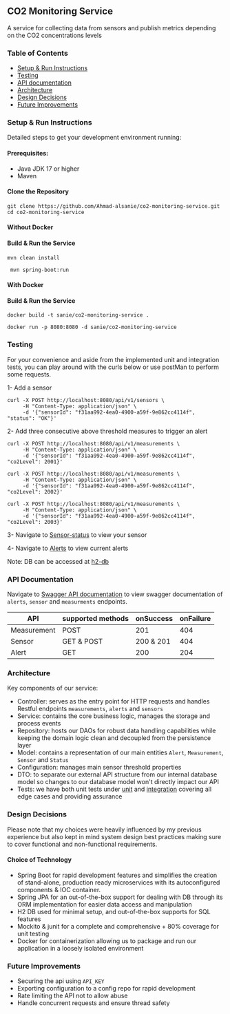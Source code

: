 ## CO2 Monitoring Service
A service for collecting data from sensors and publish metrics depending on the CO2 concentrations levels

### Table of Contents
- [Setup & Run Instructions](#Setup-&-Run-Instructions)
- [Testing](#Testing)
- [API documentation](#API-Documentation)
- [Architecture](#Architecture)
- [Design Decisions](#Design-Decisions)
- [Future Improvements](#Future-Improvements)

### Setup & Run Instructions
Detailed steps to get your development environment running:

#### Prerequisites:
- Java JDK 17 or higher
- Maven

#### Clone the Repository
```shell
git clone https://github.com/Ahmad-alsanie/co2-monitoring-service.git
cd co2-monitoring-service
```

#### Without Docker
#### Build & Run the Service
```shell
mvn clean install
```

```shell
 mvn spring-boot:run
```

#### With Docker
#### Build & Run the Service
```shell
docker build -t sanie/co2-monitoring-service .
```

```shell
docker run -p 8080:8080 -d sanie/co2-monitoring-service
```

### Testing
For your convenience and aside from the implemented unit and integration tests, you can play around with the curls below or use postMan to perform some requests.

1- Add a sensor

```shell
curl -X POST http://localhost:8080/api/v1/sensors \
     -H "Content-Type: application/json" \
     -d '{"sensorId": "f31aa992-4ea0-4900-a59f-9e862cc4114f", "status": "OK"}'
```

2- Add three consecutive above threshold measures to trigger an alert

```shell
curl -X POST http://localhost:8080/api/v1/measurements \
     -H "Content-Type: application/json" \
     -d '{"sensorId": "f31aa992-4ea0-4900-a59f-9e862cc4114f", "co2Level": 2001}'

curl -X POST http://localhost:8080/api/v1/measurements \
     -H "Content-Type: application/json" \
     -d '{"sensorId": "f31aa992-4ea0-4900-a59f-9e862cc4114f", "co2Level": 2002}'

curl -X POST http://localhost:8080/api/v1/measurements \
     -H "Content-Type: application/json" \
     -d '{"sensorId": "f31aa992-4ea0-4900-a59f-9e862cc4114f", "co2Level": 2003}'

```

3- Navigate to [Sensor-status](http://localhost:8080/api/v1/sensors/f31aa992-4ea0-4900-a59f-9e862cc4114f/status) to view your sensor

4- Navigate to [Alerts](http://localhost:8080/api/v1/sensors/f31aa992-4ea0-4900-a59f-9e862cc4114f/alerts) to view current alerts

Note: DB can be accessed at [h2-db](http://localhost:8080/h2-console)

### API Documentation
Navigate to [Swagger API documentation](http://localhost:8080/swagger-ui/index.html) to view swagger documentation of `alerts`, `sensor` and `measurments` endpoints.

| API         | supported methods | onSuccess | onFailure |
|-------------|-------------------|-----------|-----------|
| Measurement | POST              | 201       | 404       | 
| Sensor      | GET & POST        | 200 & 201 | 404       | 
| Alert       | GET               | 200       | 204       | 



### Architecture
Key components of our service:
- Controller: serves as the entry point for HTTP requests and handles Restful endpoints ```measurements```, ```alerts``` and ```sensors```
- Service: contains the core business logic, manages the storage and process events
- Repository: hosts our DAOs for robust data handling capabilities while keeping the domain logic clean and decoupled from the persistence layer
- Model: contains a representation of our main entities ```Alert```, ```Measurement```, ```Sensor``` and ```Status```
- Configuration: manages main sensor threshold properties 
- DTO: to separate our external API structure from our internal database model so changes to our database model won't directly impact our API
- Tests: we have both unit tests under [unit](./src/test/java/unit) and [integration](./src/test/java/integration) covering all edge cases and providing assurance

### Design Decisions
Please note that my choices were heavily influenced by my previous experience but also kept in mind system design best practices making sure to cover functional and non-functional requirements.

#### Choice of Technology
- Spring Boot for rapid development features and simplifies the creation of stand-alone, production ready microservices with its autoconfigured components & IOC container.
- Spring JPA for an out-of-the-box support for dealing with DB through its ORM implementation for easier data access and manipulation
- H2 DB used for minimal setup, and out-of-the-box supports for SQL features
- Mockito & junit for a complete and comprehensive + 80% coverage for unit testing
- Docker for containerization allowing us to package and run our application in a loosely isolated environment

### Future Improvements

- Securing the api using ```API_KEY```
- Exporting configuration to a config repo for rapid development
- Rate limiting the API not to allow abuse
- Handle concurrent requests and ensure thread safety